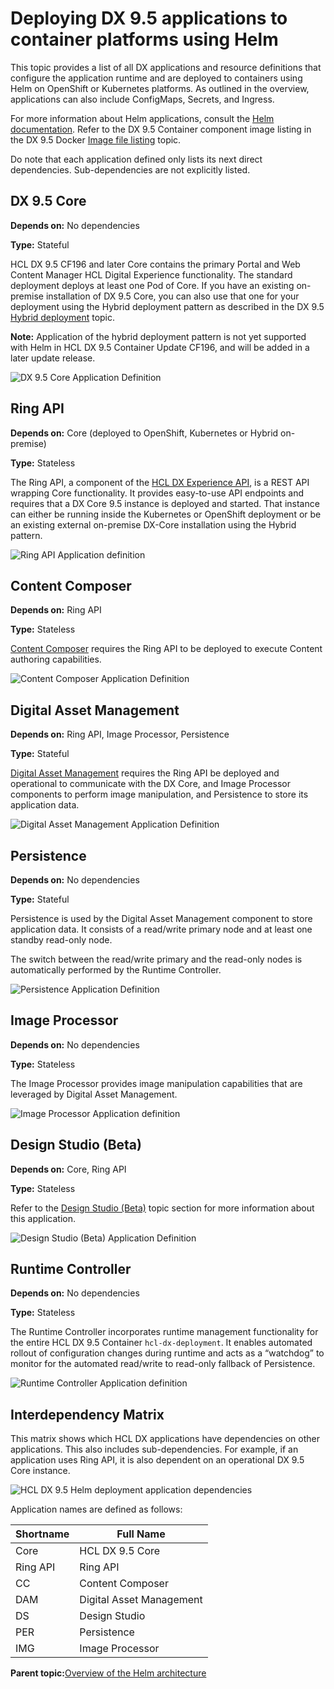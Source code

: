# Deploying DX 9.5 applications to container platforms using Helm

This topic provides a list of all DX applications and resource definitions that configure the application runtime and are deployed to containers using Helm on OpenShift or Kubernetes platforms. As outlined in the overview, applications can also include ConfigMaps, Secrets, and Ingress.

For more information about Helm applications, consult the [Helm documentation](https://helm.sh/docs/). Refer to the DX 9.5 Container component image listing in the DX 9.5 Docker [Image file listing](docker.md) topic.

Do note that each application defined only lists its next direct dependencies. Sub-dependencies are not explicitly listed.

## DX 9.5 Core

**Depends on:** No dependencies

**Type:** Stateful

HCL DX 9.5 CF196 and later Core contains the primary Portal and Web Content Manager HCL Digital Experience functionality. The standard deployment deploys at least one Pod of Core. If you have an existing on-premise installation of DX 9.5 Core, you can also use that one for your deployment using the Hybrid deployment pattern as described in the DX 9.5 [Hybrid deployment](hybrid_deployment_operator.md) topic.

**Note:** Application of the hybrid deployment pattern is not yet supported with Helm in HCL DX 9.5 Container Update CF196, and will be added in a later update release.

![DX 9.5 Core Application Definition](../images/DX%209.5%20Core%20Application%20Definition.png "DX 9.5 Core Application definition")

## Ring API

**Depends on:** Core \(deployed to OpenShift, Kubernetes or Hybrid on-premise\)

**Type:** Stateless

The Ring API, a component of the [HCL DX Experience API](../open_api/openapi_overview.md), is a REST API wrapping Core functionality. It provides easy-to-use API endpoints and requires that a DX Core 9.5 instance is deployed and started. That instance can either be running inside the Kubernetes or OpenShift deployment or be an existing external on-premise DX-Core installation using the Hybrid pattern.

![Ring API Application definition](../images/Ring%20API%20Application%20definition.png "Ring API Application definition")

## Content Composer

**Depends on:** Ring API

**Type:** Stateless

[Content Composer](../content_composer/cont_comp_overview.md) requires the Ring API to be deployed to execute Content authoring capabilities.

![Content Composer Application Definition](../images/Content%20Composer%20Application%20Definition.png "Content Composer Application definition")

## Digital Asset Management

**Depends on:** Ring API, Image Processor, Persistence

**Type:** Stateful

[Digital Asset Management](../digital_asset_mgmt/digital_asset_mgmt_overview.md) requires the Ring API be deployed and operational to communicate with the DX Core, and Image Processor components to perform image manipulation, and Persistence to store its application data.

![Digital Asset Management Application Definition](../images/Digital%20Asset%20Management%20Application%20Definition.png "Digital Asset Management Application definition")

## Persistence

**Depends on:** No dependencies

**Type:** Stateful

Persistence is used by the Digital Asset Management component to store application data. It consists of a read/write primary node and at least one standby read-only node.

The switch between the read/write primary and the read-only nodes is automatically performed by the Runtime Controller.

![Persistence Application Definition](../images/Persistence%20Application%20Definition.png "Persistence Application definition")

## Image Processor

**Depends on:** No dependencies

**Type:** Stateless

The Image Processor provides image manipulation capabilities that are leveraged by Digital Asset Management.

![Image Processor Application definition](../images/Image%20Processor%20Application%20definition.png "Image Processor Application definition")

## Design Studio \(Beta\)

**Depends on:** Core, Ring API

**Type:** Stateless

Refer to the [Design Studio \(Beta\)](../design_studio/design_studio_overview.md) topic section for more information about this application.

![Design Studio (Beta) Application Definition](../images/Design%20Studio%20Beta%20Application%20Definition.png "Design Studio (Beta) Application Definition")

## Runtime Controller

**Depends on:** No dependencies

**Type:** Stateless

The Runtime Controller incorporates runtime management functionality for the entire HCL DX 9.5 Container `hcl-dx-deployment`. It enables automated rollout of configuration changes during runtime and acts as a “watchdog” to monitor for the automated read/write to read-only fallback of Persistence.

![Runtime Controller Application definition](../images/Runtime%20Controller%20Application%20definition.png "Runtime Controller Application definition")

## Interdependency Matrix

This matrix shows which HCL DX applications have dependencies on other applications. This also includes sub-dependencies. For example, if an application uses Ring API, it is also dependent on an operational DX 9.5 Core instance.

![HCL DX 9.5 Helm deployment application dependencies](../images/HCL%20DX%209.5%20Helm%20deployment%20application%20dependencies.png "HCL DX 9.5 Helm deployment application dependencies")

Application names are defined as follows:

|Shortname|Full Name|
|---------|---------|
|Core|HCL DX 9.5 Core|
|Ring API|Ring API|
|CC|Content Composer|
|DAM|Digital Asset Management|
|DS|Design Studio|
|PER|Persistence|
|IMG|Image Processor|

**Parent topic:**[Overview of the Helm architecture](../containerization/helm_overview.md)

